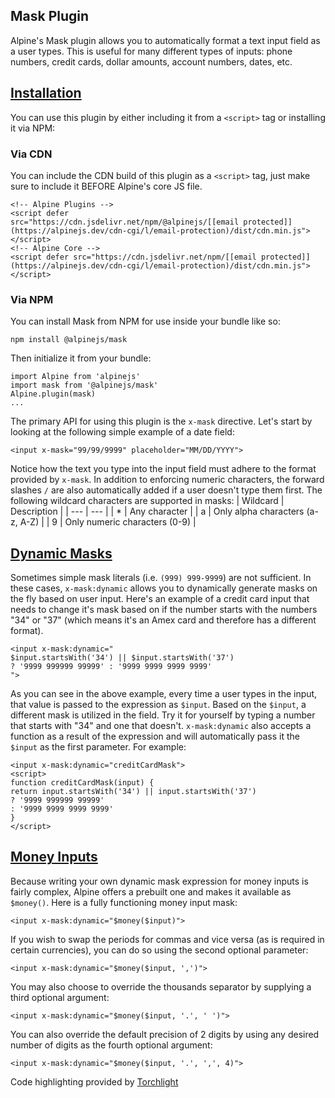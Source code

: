 ## Mask Plugin


Alpine's Mask plugin allows you to automatically format a text input field as a user types.
This is useful for many different types of inputs: phone numbers, credit cards, dollar amounts, account numbers, dates, etc.


## [Installation](#installation)


You can use this plugin by either including it from a `<script>` tag or installing it via NPM:


### Via CDN


You can include the CDN build of this plugin as a `<script>` tag, just make sure to include it BEFORE Alpine's core JS file.
```
<!-- Alpine Plugins -->
<script defer src="https://cdn.jsdelivr.net/npm/@alpinejs/[[email protected]](https://alpinejs.dev/cdn-cgi/l/email-protection)/dist/cdn.min.js"></script>
<!-- Alpine Core -->
<script defer src="https://cdn.jsdelivr.net/npm/[[email protected]](https://alpinejs.dev/cdn-cgi/l/email-protection)/dist/cdn.min.js"></script>
```


### Via NPM


You can install Mask from NPM for use inside your bundle like so:
```
npm install @alpinejs/mask
```
Then initialize it from your bundle:
```
import Alpine from 'alpinejs'
import mask from '@alpinejs/mask'
Alpine.plugin(mask)
...
```

The primary API for using this plugin is the `x-mask` directive.
Let's start by looking at the following simple example of a date field:
```
<input x-mask="99/99/9999" placeholder="MM/DD/YYYY">
```
Notice how the text you type into the input field must adhere to the format provided by `x-mask`. In addition to enforcing numeric characters, the forward slashes `/` are also automatically added if a user doesn't type them first.
The following wildcard characters are supported in masks:
| Wildcard | Description |
| --- | --- |
| * | Any character |
| a | Only alpha characters (a-z, A-Z) |
| 9 | Only numeric characters (0-9) |


## [Dynamic Masks](#mask-functions)


Sometimes simple mask literals (i.e. `(999) 999-9999`) are not sufficient. In these cases, `x-mask:dynamic` allows you to dynamically generate masks on the fly based on user input.
Here's an example of a credit card input that needs to change it's mask based on if the number starts with the numbers "34" or "37" (which means it's an Amex card and therefore has a different format).
```
<input x-mask:dynamic="
$input.startsWith('34') || $input.startsWith('37')
? '9999 999999 99999' : '9999 9999 9999 9999'
">
```
As you can see in the above example, every time a user types in the input, that value is passed to the expression as `$input`. Based on the `$input`, a different mask is utilized in the field.
Try it for yourself by typing a number that starts with "34" and one that doesn't.
`x-mask:dynamic` also accepts a function as a result of the expression and will automatically pass it the `$input` as the first parameter. For example:
```
<input x-mask:dynamic="creditCardMask">
<script>
function creditCardMask(input) {
return input.startsWith('34') || input.startsWith('37')
? '9999 999999 99999'
: '9999 9999 9999 9999'
}
</script>
```


## [Money Inputs](#money-inputs)


Because writing your own dynamic mask expression for money inputs is fairly complex, Alpine offers a prebuilt one and makes it available as `$money()`.
Here is a fully functioning money input mask:
```
<input x-mask:dynamic="$money($input)">
```
If you wish to swap the periods for commas and vice versa (as is required in certain currencies), you can do so using the second optional parameter:
```
<input x-mask:dynamic="$money($input, ',')">
```
You may also choose to override the thousands separator by supplying a third optional argument:
```
<input x-mask:dynamic="$money($input, '.', ' ')">
```
You can also override the default precision of 2 digits by using any desired number of digits as the fourth optional argument:
```
<input x-mask:dynamic="$money($input, '.', ',', 4)">
```
Code highlighting provided by [Torchlight](https://torchlight.dev/)